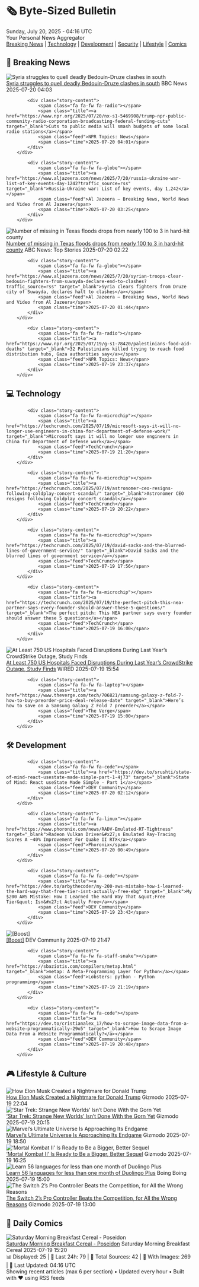 <!-- Processing 54 RSS feeds at 2025-07-20 04:16:22 UTC -->
<!-- Processing: Penny Arcade -->
<!-- Processing: Cyanide & Happiness -->
<!-- Processing: Girl Genius -->
<!-- Processing: BBC World News -->
<!-- Processing: Al Jazeera Breaking News -->
<!-- Processing: NPR News -->
<!-- Processing: Reuters Top News -->
<!-- Processing: Reuters World News -->
<!-- Processing: Associated Press Breaking -->
<!-- Processing: Guardian World News -->
<!-- Processing: Sky News World -->
<!-- Processing: TechCrunch -->
<!-- Processing: The Verge -->
<!-- Processing: O'Reilly Radar -->
<!-- Processing: WIRED -->
<!-- Processing: Hacker News -->
<!-- Processing: StackOverflow Blog -->
<!-- Processing: Phoronix Linux News -->
<!-- Processing: OMG! Ubuntu -->
<!-- Processing: DistroWatch -->
<!-- Processing: Ubuntu Blog -->
<!-- Processing: GitHub Blog -->
<!-- Processing: InfoQ -->
<!-- Processing: DZone -->
<!-- Processing: Coding Horror -->
<!-- Processing: Gizmodo -->
<!-- Processing: Kotaku -->
<!-- Processing: Schneier on Security -->
<!-- Generated 4 new posts out of 28 feeds processed -->
<div class="newspaper-header">
    <h1 class="newspaper-title">🗞️ Byte-Sized Bulletin</h1>
    <div class="newspaper-date">Sunday, July 20, 2025 - 04:16 UTC</div>
    <div class="newspaper-subtitle">Your Personal News Aggregator</div>
</div>

<div class="newspaper-nav">
    <a href="#breaking">Breaking News</a> |
    <a href="#tech">Technology</a> |
    <a href="#dev">Development</a> |
    <a href="#security">Security</a> |
    <a href="#lifestyle">Lifestyle</a> |
    <a href="#webcomics">Comics</a>
</div>

<div class="news-section breaking-news" id="breaking">
<h2 class="section-header">🚨 Breaking News</h2>
<div class="stories-container">
<div class="story">
            <img src="https://ichef.bbci.co.uk/ace/standard/240/cpsprodpb/9495/live/d2401f40-651d-11f0-8dbd-f3d32ebd3327.jpg" alt="Syria struggles to quell deadly Bedouin-Druze clashes in south" class="story-image" loading="lazy" onerror="this.style.display='none'">
            <div class="story-content">
                <span class="fa fa-fw fa-earth-americas"></span>
                <span class="title"><a href="https://www.bbc.com/news/articles/c0m87d4p9gvo" target="_blank">Syria struggles to quell deadly Bedouin-Druze clashes in south</a></span>
                <span class="feed">BBC News</span>
                <span class="time">2025-07-20 04:03</span>
            </div>
        </div>
<div class="story">
            
            <div class="story-content">
                <span class="fa fa-fw fa-radio"></span>
                <span class="title"><a href="https://www.npr.org/2025/07/20/nx-s1-5469908/trump-npr-public-community-radio-corporation-broadcasting-federal-funding-cuts" target="_blank">Cuts to public media will smash budgets of some local radio stations</a></span>
                <span class="feed">NPR Topics: News</span>
                <span class="time">2025-07-20 04:01</span>
            </div>
        </div>
<div class="story">
            
            <div class="story-content">
                <span class="fa fa-fw fa-globe"></span>
                <span class="title"><a href="https://www.aljazeera.com/news/2025/7/20/russia-ukraine-war-list-of-key-events-day-1242?traffic_source=rss" target="_blank">Russia-Ukraine war: List of key events, day 1,242</a></span>
                <span class="feed">Al Jazeera – Breaking News, World News and Video from Al Jazeera</span>
                <span class="time">2025-07-20 03:25</span>
            </div>
        </div>
<div class="story">
            <img src="https://s.abcnews.com/images/US/texas-flood-debris-04-gty-jt-250705_1751738269956_hpMain_4x3t_384.jpg" alt="Number of missing in Texas floods drops from nearly 100 to 3 in hard-hit county" class="story-image" loading="lazy" onerror="this.style.display='none'">
            <div class="story-content">
                <span class="fa fa-fw fa-tv"></span>
                <span class="title"><a href="https://abcnews.go.com/US/number-missing-texas-floods-drops-100-3/story?id=123898660" target="_blank">Number of missing in Texas floods drops from nearly 100 to 3 in hard-hit county</a></span>
                <span class="feed">ABC News: Top Stories</span>
                <span class="time">2025-07-20 02:22</span>
            </div>
        </div>
<div class="story">
            
            <div class="story-content">
                <span class="fa fa-fw fa-globe"></span>
                <span class="title"><a href="https://www.aljazeera.com/news/2025/7/20/syrian-troops-clear-bedouin-fighters-from-suwayda-declare-end-to-clashes?traffic_source=rss" target="_blank">Syria clears fighters from Druze city of Suwayda, declares halt to clashes</a></span>
                <span class="feed">Al Jazeera – Breaking News, World News and Video from Al Jazeera</span>
                <span class="time">2025-07-20 01:44</span>
            </div>
        </div>
<div class="story">
            
            <div class="story-content">
                <span class="fa fa-fw fa-radio"></span>
                <span class="title"><a href="https://www.npr.org/2025/07/19/g-s1-78420/palestinians-food-aid-deaths" target="_blank">32 Palestinians killed trying to reach food distribution hubs, Gaza authorities say</a></span>
                <span class="feed">NPR Topics: News</span>
                <span class="time">2025-07-19 23:37</span>
            </div>
        </div>
</div>
</div>
<div class="news-section tech-news" id="tech">
<h2 class="section-header">💻 Technology</h2>
<div class="stories-container">
<div class="story">
            
            <div class="story-content">
                <span class="fa fa-fw fa-microchip"></span>
                <span class="title"><a href="https://techcrunch.com/2025/07/19/microsoft-says-it-will-no-longer-use-engineers-in-china-for-department-of-defense-work/" target="_blank">Microsoft says it will no longer use engineers in China for Department of Defense work</a></span>
                <span class="feed">TechCrunch</span>
                <span class="time">2025-07-19 21:20</span>
            </div>
        </div>
<div class="story">
            
            <div class="story-content">
                <span class="fa fa-fw fa-microchip"></span>
                <span class="title"><a href="https://techcrunch.com/2025/07/19/astronomer-ceo-resigns-following-coldplay-concert-scandal/" target="_blank">Astronomer CEO resigns following Coldplay concert scandal</a></span>
                <span class="feed">TechCrunch</span>
                <span class="time">2025-07-19 20:22</span>
            </div>
        </div>
<div class="story">
            
            <div class="story-content">
                <span class="fa fa-fw fa-microchip"></span>
                <span class="title"><a href="https://techcrunch.com/2025/07/19/david-sacks-and-the-blurred-lines-of-government-service/" target="_blank">David Sacks and the blurred lines of government service</a></span>
                <span class="feed">TechCrunch</span>
                <span class="time">2025-07-19 17:56</span>
            </div>
        </div>
<div class="story">
            
            <div class="story-content">
                <span class="fa fa-fw fa-microchip"></span>
                <span class="title"><a href="https://techcrunch.com/2025/07/19/the-perfect-pitch-this-nea-partner-says-every-founder-should-answer-these-5-questions/" target="_blank">The perfect pitch: This NEA partner says every founder should answer these 5 questions</a></span>
                <span class="feed">TechCrunch</span>
                <span class="time">2025-07-19 16:00</span>
            </div>
        </div>
<div class="story">
            <img src="https://media.wired.com/photos/6878199ab0beb0806a0737e2/master/pass/Cowdstrike-outage-2024-Security-2162011685.jpg" alt="At Least 750 US Hospitals Faced Disruptions During Last Year’s CrowdStrike Outage, Study Finds" class="story-image" loading="lazy" onerror="this.style.display='none'">
            <div class="story-content">
                <span class="fa fa-fw fa-bolt"></span>
                <span class="title"><a href="https://www.wired.com/story/at-least-750-us-hospitals-faced-disruptions-during-last-years-crowdstrike-outage-study-finds/" target="_blank">At Least 750 US Hospitals Faced Disruptions During Last Year’s CrowdStrike Outage, Study Finds</a></span>
                <span class="feed">WIRED</span>
                <span class="time">2025-07-19 15:54</span>
            </div>
        </div>
<div class="story">
            
            <div class="story-content">
                <span class="fa fa-fw fa-laptop"></span>
                <span class="title"><a href="https://www.theverge.com/tech/706821/samsung-galaxy-z-fold-7-how-to-buy-preorder-price-deal-release-date" target="_blank">Here’s how to save on a Samsung Galaxy Z Fold 7 preorder</a></span>
                <span class="feed">The Verge</span>
                <span class="time">2025-07-19 15:00</span>
            </div>
        </div>
</div>
</div>
<div class="news-section dev-news" id="dev">
<h2 class="section-header">🛠️ Development</h2>
<div class="stories-container">
<div class="story">
            
            <div class="story-content">
                <span class="fa fa-fw fa-code"></span>
                <span class="title"><a href="https://dev.to/srushti/state-of-mind-react-usestate-made-simple-part-1-4j73" target="_blank">State of Mind: React useState Made Simple - Part 1</a></span>
                <span class="feed">DEV Community</span>
                <span class="time">2025-07-20 02:12</span>
            </div>
        </div>
<div class="story">
            
            <div class="story-content">
                <span class="fa fa-fw fa-linux"></span>
                <span class="title"><a href="https://www.phoronix.com/news/RADV-Emulated-RT-Tightness" target="_blank">Radeon Vulkan Driver&#x27;s Emulated Ray-Tracing Scores A ~40% Improvement For Quake II RTX</a></span>
                <span class="feed">Phoronix</span>
                <span class="time">2025-07-20 00:49</span>
            </div>
        </div>
<div class="story">
            
            <div class="story-content">
                <span class="fa fa-fw fa-code"></span>
                <span class="title"><a href="https://dev.to/arbythecoder/my-200-aws-mistake-how-i-learned-the-hard-way-that-free-tier-isnt-actually-free-ebg" target="_blank">My $200 AWS Mistake: How I Learned the Hard Way That &quot;Free Tier&quot; Isn&#x27;t Actually Free</a></span>
                <span class="feed">DEV Community</span>
                <span class="time">2025-07-19 23:43</span>
            </div>
        </div>
<div class="story">
            <img src="https://media2.dev.to/dynamic/image/width=800%2Cheight=%2Cfit=scale-down%2Cgravity=auto%2Cformat=auto/https%3A%2F%2Fdev-to-uploads.s3.amazonaws.com%2Fuploads%2Fuser%2Fprofile_image%2F3364184%2Fc37c5399-fcf3-4110-8cf3-b686c1abe089.png" alt="[Boost]" class="story-image" loading="lazy" onerror="this.style.display='none'">
            <div class="story-content">
                <span class="fa fa-fw fa-code"></span>
                <span class="title"><a href="https://dev.to/little_coding_things/-2jn0" target="_blank">[Boost]</a></span>
                <span class="feed">DEV Community</span>
                <span class="time">2025-07-19 21:47</span>
            </div>
        </div>
<div class="story">
            
            <div class="story-content">
                <span class="fa fa-fw fa-staff-snake"></span>
                <span class="title"><a href="https://sbaziotis.com/compilers/metap.html" target="_blank">metap: A Meta-Programming Layer for Python</a></span>
                <span class="feed">Lobsters: python - Python programming</span>
                <span class="time">2025-07-19 21:19</span>
            </div>
        </div>
<div class="story">
            
            <div class="story-content">
                <span class="fa fa-fw fa-code"></span>
                <span class="title"><a href="https://dev.to/cristianalex_17/how-to-scrape-image-data-from-a-website-programmatically-29o5" target="_blank">How to Scrape Image Data From a Website Programmatically?</a></span>
                <span class="feed">DEV Community</span>
                <span class="time">2025-07-19 20:48</span>
            </div>
        </div>
</div>
</div>
<div class="news-section lifestyle-news" id="lifestyle">
<h2 class="section-header">🎮 Lifestyle & Culture</h2>
<div class="stories-container">
<div class="story">
            <img src="https://gizmodo.com/app/uploads/2025/05/Elon-Musk-Trump-May-30-2025.jpg" alt="How Elon Musk Created a Nightmare for Donald Trump" class="story-image" loading="lazy" onerror="this.style.display='none'">
            <div class="story-content">
                <span class="fa fa-fw fa-computer"></span>
                <span class="title"><a href="https://gizmodo.com/how-elon-musk-created-a-nightmare-for-donald-trump-2000631776" target="_blank">How Elon Musk Created a Nightmare for Donald Trump</a></span>
                <span class="feed">Gizmodo</span>
                <span class="time">2025-07-19 22:04</span>
            </div>
        </div>
<div class="story">
            <img src="https://gizmodo.com/app/uploads/2025/07/star-trek-gorn.jpg" alt="‘Star Trek: Strange New Worlds’ Isn’t Done With the Gorn Yet" class="story-image" loading="lazy" onerror="this.style.display='none'">
            <div class="story-content">
                <span class="fa fa-fw fa-computer"></span>
                <span class="title"><a href="https://gizmodo.com/star-trek-strange-new-worlds-isnt-done-with-the-gorn-yet-2000631552" target="_blank">‘Star Trek: Strange New Worlds’ Isn’t Done With the Gorn Yet</a></span>
                <span class="feed">Gizmodo</span>
                <span class="time">2025-07-19 20:15</span>
            </div>
        </div>
<div class="story">
            <img src="https://gizmodo.com/app/uploads/2025/07/marvel-ultimate-endgame.jpg" alt="Marvel’s Ultimate Universe Is Approaching Its Endgame" class="story-image" loading="lazy" onerror="this.style.display='none'">
            <div class="story-content">
                <span class="fa fa-fw fa-computer"></span>
                <span class="title"><a href="https://gizmodo.com/marvels-ultimate-universe-is-approaching-its-endgame-2000631438" target="_blank">Marvel’s Ultimate Universe Is Approaching Its Endgame</a></span>
                <span class="feed">Gizmodo</span>
                <span class="time">2025-07-19 18:50</span>
            </div>
        </div>
<div class="story">
            <img src="https://gizmodo.com/app/uploads/2025/07/mortalkombat2-scorpion.jpg" alt="‘Mortal Kombat II’ Is Ready to Be a Bigger, Better Sequel" class="story-image" loading="lazy" onerror="this.style.display='none'">
            <div class="story-content">
                <span class="fa fa-fw fa-computer"></span>
                <span class="title"><a href="https://gizmodo.com/mortal-kombat-ii-is-ready-to-be-a-bigger-better-sequel-2000631526" target="_blank">‘Mortal Kombat II’ Is Ready to Be a Bigger, Better Sequel</a></span>
                <span class="feed">Gizmodo</span>
                <span class="time">2025-07-19 16:25</span>
            </div>
        </div>
<div class="story">
            <img src="https://i0.wp.com/boingboing.net/wp-content/uploads/2025/07/Qlango-Language-Learning-1.jpg?fit=1200%2C800&amp;quality=60&amp;ssl=1" alt="Learn 56 languages for less than one month of Duolingo Plus" class="story-image" loading="lazy" onerror="this.style.display='none'">
            <div class="story-content">
                <span class="fa fa-fw fa-arrow-right"></span>
                <span class="title"><a href="https://boingboing.net/2025/07/19/learn-56-languages-for-less-than-one-month-of-duolingo-plus.html" target="_blank">Learn 56 languages for less than one month of Duolingo Plus</a></span>
                <span class="feed">Boing Boing</span>
                <span class="time">2025-07-19 15:00</span>
            </div>
        </div>
<div class="story">
            <img src="https://gizmodo.com/app/uploads/2025/07/Controller-Pic-2-2.jpg" alt="The Switch 2’s Pro Controller Beats the Competition, for All the Wrong Reasons" class="story-image" loading="lazy" onerror="this.style.display='none'">
            <div class="story-content">
                <span class="fa fa-fw fa-computer"></span>
                <span class="title"><a href="https://gizmodo.com/the-switch-2s-pro-controller-beats-the-competition-for-all-the-wrong-reasons-2000631506" target="_blank">The Switch 2’s Pro Controller Beats the Competition, for All the Wrong Reasons</a></span>
                <span class="feed">Gizmodo</span>
                <span class="time">2025-07-19 13:00</span>
            </div>
        </div>
</div>
</div>
<div class="news-section webcomics-section" id="webcomics">
<h2 class="section-header">🎨 Daily Comics</h2>
<div class="stories-container">
<div class="story">
            <img src="https://www.smbc-comics.com/comics/1752732301-20250720.png" alt="Saturday Morning Breakfast Cereal - Poseidon" class="story-image" loading="lazy" onerror="this.style.display='none'">
            <div class="story-content">
                <span class="fa fa-fw fa-smile"></span>
                <span class="title"><a href="https://www.smbc-comics.com/comic/poseidon" target="_blank">Saturday Morning Breakfast Cereal - Poseidon</a></span>
                <span class="feed">Saturday Morning Breakfast Cereal</span>
                <span class="time">2025-07-19 15:20</span>
            </div>
        </div>
</div>
</div>

<div class="newspaper-footer">
    <div class="stats">
        📊 Displayed: 25 | 📅 Last 24h: 79 | 📡 Total Sources: 42 | 📸 With Images: 269 |
        🔄 Last Updated: 04:16 UTC
    </div>
    <div class="footer-note">
        Showing recent articles (max 6 per section) • Updated every hour • Built with ❤️ using RSS feeds
    </div>
</div>
